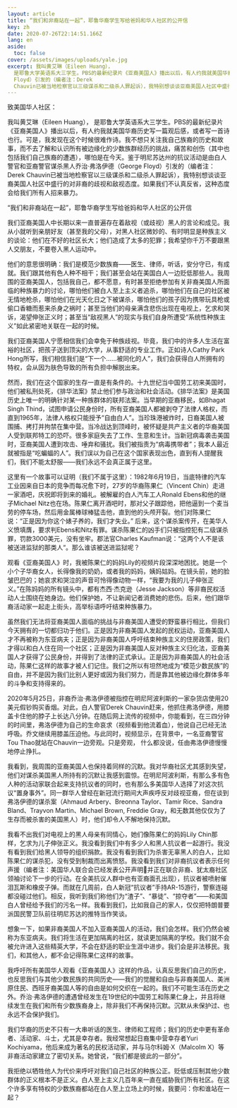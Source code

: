 ```yaml
---
layout: article
title: “我们和非裔站在一起”，耶鲁华裔学生写给爸妈和华人社区的公开信
key: zh
date: 2020-07-26T22:14:51.166Z
lang: en
aside:
  toc: false
cover: /assets/images/uploads/yale.jpg
excerpt: 我叫黄艾琳（Eileen Huang），
  是耶鲁大学英语系大三学生。PBS的最新纪录片《亚裔美国人》播出以后，有人约我就美国华裔历史写一篇观后感，或者写一首诗也行。可是，我发现在这个时候很难作诗。我不想只关注我自己族裔的历史和故事，而不去了解和认识所有被边缘化的少数族群经历的挑战，痛苦和创伤（其中也包括我们自己族裔的遭遇），哪怕是在今天。鉴于明尼苏达州的抗议活动是由白人警官和亚裔警官谋杀黑人乔治·弗洛伊德（George
  Floyd）引发的（编者注：Derek
  Chauvin已被当地检察官以三级谋杀和二级杀人罪起诉），我特别想谈谈亚裔美国人社区中盛行的对非裔的歧视和敌视态度。如果我们不认真反省，这种态度会给我们所有人招来暴力。
---
```

致美国华人社区：

我叫黄艾琳（Eileen Huang）， 是耶鲁大学英语系大三学生。PBS的最新纪录片《亚裔美国人》播出以后，有人约我就美国华裔历史写一篇观后感，或者写一首诗也行。可是，我发现在这个时候很难作诗。我不想只关注我自己族裔的历史和故事，而不去了解和认识所有被边缘化的少数族群经历的挑战，痛苦和创伤（其中也包括我们自己族裔的遭遇），哪怕是在今天。鉴于明尼苏达州的抗议活动是由白人警官和亚裔警官谋杀黑人乔治·弗洛伊德（George Floyd）引发的（编者注：Derek Chauvin已被当地检察官以三级谋杀和二级杀人罪起诉），我特别想谈谈亚裔美国人社区中盛行的对非裔的歧视和敌视态度。如果我们不认真反省，这种态度会给我们所有人招来暴力。

“我们和非裔站在一起”，耶鲁华裔学生写给爸妈和华人社区的公开信

我们亚裔美国人中长期以来一直普遍存在着敌视（或歧视）黑人的言论和成见。我从小就听到亲朋好友（甚至我的父母），对黑人社区微妙的、有时明显是种族主义的谈论：他们在不好的社区长大；他们造成了太多的犯罪；我希望你千万不要跟黑人交朋友，不要卷入黑人运动中。

他们的意思很明确：我们是模范少数族裔——医生、律师，听话，安分守已，有成就。我们跟其他有色人种不相干；我们甚至会站在美国白人一边贬低那些人。我周围的亚裔美国人，包括我自己，都不愿意，有时甚至拒绝参加有关非裔美国人所面临的种族暴力的讨论，哪怕他们被白人至上主义者追杀，哪怕他们在自己的社区被无情地枪杀，哪怕他们在光天化日之下被谋杀，哪怕他们的孩子因为携带玩具枪或偷口香糖而惹来杀身之祸时；甚至当他们的母亲满含悲伤出现在电视上，乞求和哭诉，渴望伸张正义时；甚至当“敌视黑人”的现实与我们自身所遭受“系统性种族主义”如此紧密地关联在一起的时候。

我们亚裔美国人宁愿相信我们会幸免于种族歧视。毕竟，我们中的许多人生活在富裕的社区，把孩子送到顶尖的大学，从事舒适的专业工作。正如诗人Cathy Park Hong所写，我们相信我们是“下一个……被同化的人”，我们会获得白人所拥有的特权，会从因为肤色导致的所有负担中解脱出来。

然而，我们在这个国家的生存一直是有条件的。十九世纪当中国劳工初来美国时，他们被私刑处死，《排华法案》禁止他们参与政治和社会活动。《排华法案》是美国历史上唯一的明确针对某一种族群体的联邦法案。当早期的亚裔移民，如Bhagat Singh Thind，试图申请公民身份时，所有亚裔美国人都被剥夺了法律人格权，而直到1965年，法律人格权只能授予“自由白人”。当珍珠港被炸时，日裔美国人被围捕、拷打并拘禁在集中营。当冷战达到顶峰时，被怀疑是共产主义者的华裔美国人受到联邦特工的恐吓。很多家庭失去了工作、生意和生计。当新冠病毒袭击美国时，亚裔美国人遭到攻击、唾弃和骚扰。我们被指责为“病毒携带者”；我本人最近就被指是“吃蝙蝠的人”。我们误以为自己在这个国家表现出色，直到有人提醒我们，我们不能太舒服——我们永远不会真正属于这里。

这里有一个故事可以证明（我们不属于这里）：1982年6月19日，当底特律的汽车工业因来自日本的竞争而每况愈下时，27岁的华裔陈果仁（Vincent Chin）走进一家酒吧，庆祝即将到来的婚礼。被解雇的白人汽车工人Ronald Ebens和他的继子Michael Nitz也在场。陈果仁离开酒吧时，那对父子跟踪他，把他逼到一个麦当劳的停车场，然后用金属棒球棒猛击他，直到他的头颅开裂。他们对陈果仁说：“正是因为你这个婊子养的，我们才失业。” 后来，这个谋杀案传开，在美华人义愤填膺，要求判Ebens和Nitz有罪。谋杀陈果仁的凶手们只被指控犯有二级谋杀罪，罚款3000美元，没有坐牢。郡法官Charles Kaufman说：“这两个人不是该被送进监狱的那类人“。那么谁该被送进监狱呢？

观看《亚裔美国人》时，我被陈果仁的妈妈Lily的视频片段深深地困扰。她是一个小个子华裔女人，长得像我的奶奶，或者我的妈妈，姨妈姑妈。在镜头前，她的脸皱巴巴的；她哀求和哭泣的声音可怜得像动物一样，“我要为我的儿子伸张正义。”在陈妈妈的所有镜头中，都有杰西·杰克逊（Jesse Jackson）等非裔民权活动人士围绕在她身边。他们保护她，不让新闻记者消费她的悲伤。后来，他们跟华裔活动家一起走上街头，高举标语呼吁结束种族暴力。

虽然我们无法将亚裔美国人面临的挑战与非裔美国人遭受的野蛮暴行相比，但我们今天拥有的一切都归功于他们。正是因为非裔美国人发起的民权运动，亚裔美国人才不再被称为东亚病夫；正是因为非裔美国人呼吁结束种族主义的住房政策，我们才得以和白人住在同一个社区；正是因为非裔美国人反对种族主义归化法，亚裔美国人才获得了公民身份，并得到了法律的正式承认。正是因为非裔美国人的社会活动，陈果仁这样的故事才被人们记住。我们之所以有坦然地成为“模范少数民族”的自由，并不是因为我们比别人更好或因为我们努力，而是靠其他被边缘化群体多年的斗争和支持得来的。

2020年5月25日，非裔乔治·弗洛伊德被指控在明尼阿波利斯的一家杂货店使用20美元假钞购买香烟。对此，白人警官Derek Chauvin赶来，他抓住弗洛伊德，用膝盖卡住他的脖子上长达八分钟。在随后网上流传的视频中，你能看到，在三四分钟的时间里，弗洛伊德为自己的生命哀求（视频看到他流着血），他说自己已经无法呼吸。乔文继续用膝盖压迫他。与此同时，视频显示，在背景中，一名亚裔警官Tou Thao就站在Chauvin一边旁观。只是旁观， 什么都没说，任由弗洛伊德慢慢地停止挣扎。

我看到，我周围的亚裔美国人也保持着同样的沉默。我对华裔社区尤其感到失望，他们对谋杀美国黑人所持有的沉默让我感到震惊。在明尼阿波利斯，有那么多有色人种的活动家联合起来支持抗议者的同时，也有那么多美国华人选择了对这次抗议“置身事外”。同一群华人曾经在新冠流行期间大声疾呼反对歧视亚裔，但在谈到弗洛伊德的谋杀案（Ahmaud Arbery、Breonna Taylor、Tamir Rice、Sandra Bland、Trayvon Martin、Michael Brown, Freddie Gray，和无数其他仅仅为了生存而被杀害的美国黑人）时，他们却令人不解地保持沉默。

我看不出我们对电视上的黑人母亲有同情心，她们像陈果仁的妈妈Lily Chin那样，乞求为儿子伸张正义。我没看到我们中有多少人和黑人抗议者一起游行。我没有看到我们给黑人领导的组织捐款。我没有看到我们为杀害无辜黑人的白人，比如陈果仁的谋杀犯，没有受到制裁而出离愤怒。我没看到我们对非裔抗议者表示任何声援（编者注：美国华人联合会已经发表公开声明🔗并正在联合非裔、犹太裔社区领袖讨论下一步的行动。在全美抗议人群中也有亚裔面孔出现），抗议者被喷射催泪瓦斯和橡皮子弹。而就在几周前，白人新冠“抗议者”手持AR-15游行，警察连碰都没碰过他们。相反，我听到我们称他们为“渣子”、“暴徒”、“掠夺者”——和美国白人曾经给予我们的污名一样。我看到我们，比如我自己的家人，仅仅把特朗普要派国民警卫队前往明尼苏达的推特当作笑谈。

想象一下，如果非裔美国人不加入亚裔美国人的活动，我们会怎样。我们仍然会被称为东亚病夫。我们将生活在更加隔离的社区，就读更加隔离的学校。我们就不会被允许进入这些精英大学，不会在舒适的职业生涯中进步。我们会是非法移民。我们，和其他人，都不会记得陈果仁这样的故事。

我呼吁所有美国华人观看《亚裔美国人》这样的作品，认真反思我们自己的历史，也反思我们与其他少数民族的共同历史——我们的觉醒和自由与非裔美国人、美洲原住民、西班牙裔美国人等的自由是如何交织在一起的。我们不可能生活在历史之外。乔治·弗洛伊德的遭遇曾经发生在19世纪的中国劳工和陈果仁身上，并且将继续发生在我们和所有少数族裔身上，除非我们不再保持沉默。沉默从未保护过、也永远不会保护我们。

我们华裔的历史不只有一大串听话的医生、律师和工程师；我们的历史中更有革命者、活动家、斗士，尤其是幸存者。我经常想起日裔集中营幸存者Yuri Kochiyama，他后来成为著名的民权活动家，并与马尔科姆·X（Malcolm X）等非裔活动家建立了密切关系。她曾说，“我们都是彼此的一部分”。

我拒绝以牺牲他人为代价来呼吁对我们自己社区的种族公正。贬低或压制其他少数群体的正义根本不是正义。白人至上主义几百年来一直在威胁我们所有社区。在这个许多享有特权的少数族裔都站在白人至上立场上的时候，我要问：你和谁站在一起？